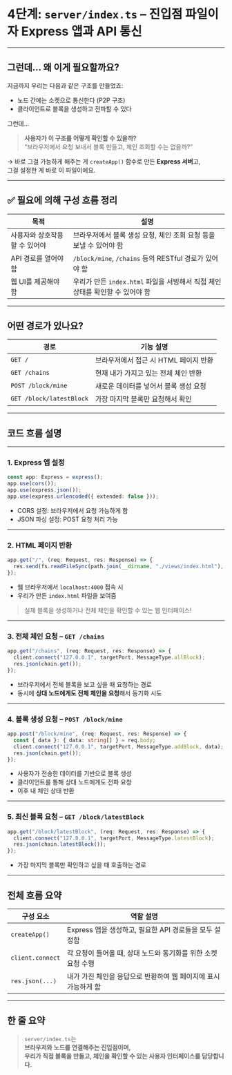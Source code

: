 # 4단계: `server/index.ts` – 진입점 파일이자 Express 앱과 API 통신

---

## 그런데… 왜 이게 필요할까요?

지금까지 우리는 다음과 같은 구조를 만들었죠:

- 노드 간에는 소켓으로 통신한다 (P2P 구조)
- 클라이언트로 블록을 생성하고 전파할 수 있다

그런데…

> **사용자가 이 구조를 어떻게 확인할 수 있을까?**  
> “브라우저에서 요청 보내서 블록 만들고, 체인 조회할 수는 없을까?”

→ 바로 그걸 가능하게 해주는 게 `createApp()` 함수로 만든 **Express 서버**고,  
그걸 설정한 게 바로 이 파일이에요.

---

## ✅ 필요에 의해 구성 흐름 정리

| 목적                          | 설명                                                                          |
| ----------------------------- | ----------------------------------------------------------------------------- |
| 사용자와 상호작용할 수 있어야 | 브라우저에서 블록 생성 요청, 체인 조회 요청 등을 보낼 수 있어야 함            |
| API 경로를 열어야 함          | `/block/mine`, `/chains` 등의 RESTful 경로가 있어야 함                        |
| 웹 UI를 제공해야 함           | 우리가 만든 `index.html` 파일을 서빙해서 직접 체인 상태를 확인할 수 있어야 함 |

---

## 어떤 경로가 있나요?

| 경로                     | 기능 설명                             |
| ------------------------ | ------------------------------------- |
| `GET /`                  | 브라우저에서 접근 시 HTML 페이지 반환 |
| `GET /chains`            | 현재 내가 가지고 있는 전체 체인 반환  |
| `POST /block/mine`       | 새로운 데이터를 넣어서 블록 생성 요청 |
| `GET /block/latestBlock` | 가장 마지막 블록만 요청해서 확인      |

---

## 코드 흐름 설명

---

### 1. Express 앱 설정

```ts
const app: Express = express();
app.use(cors());
app.use(express.json());
app.use(express.urlencoded({ extended: false }));
```

- CORS 설정: 브라우저에서 요청 가능하게 함
- JSON 파싱 설정: POST 요청 처리 가능

---

### 2. HTML 페이지 반환

```ts
app.get("/", (req: Request, res: Response) => {
  res.send(fs.readFileSync(path.join(__dirname, "./views/index.html"), "utf8"));
});
```

- 웹 브라우저에서 `localhost:4000` 접속 시
- 우리가 만든 `index.html` 파일을 보여줌

> 실제 블록을 생성하거나 전체 체인을 확인할 수 있는 웹 인터페이스!

---

### 3. 전체 체인 요청 – `GET /chains`

```ts
app.get("/chains", (req: Request, res: Response) => {
  client.connect("127.0.0.1", targetPort, MessageType.allBlock);
  res.json(chain.get());
});
```

- 브라우저에서 전체 블록을 보고 싶을 때 요청하는 경로
- 동시에 **상대 노드에게도 전체 체인을 요청**해서 동기화 시도

---

### 4. 블록 생성 요청 – `POST /block/mine`

```ts
app.post("/block/mine", (req: Request, res: Response) => {
  const { data }: { data: string[] } = req.body;
  client.connect("127.0.0.1", targetPort, MessageType.addBlock, data);
  res.json(chain.get());
});
```

- 사용자가 전송한 데이터를 기반으로 블록 생성
- 클라이언트를 통해 상대 노드에게도 전파 요청
- 이후 내 체인 상태 반환

---

### 5. 최신 블록 요청 – `GET /block/latestBlock`

```ts
app.get("/block/latestBlock", (req: Request, res: Response) => {
  client.connect("127.0.0.1", targetPort, MessageType.latestBlock);
  res.json(chain.latestBlock());
});
```

- 가장 마지막 블록만 확인하고 싶을 때 호출하는 경로

---

## 전체 흐름 요약

| 구성 요소        | 역할 설명                                                       |
| ---------------- | --------------------------------------------------------------- |
| `createApp()`    | Express 앱을 생성하고, 필요한 API 경로들을 모두 설정함          |
| `client.connect` | 각 요청이 들어올 때, 상대 노드와 동기화를 위한 소켓 요청 수행   |
| `res.json(...)`  | 내가 가진 체인을 응답으로 반환하여 웹 페이지에 표시 가능하게 함 |

---

## 한 줄 요약

> `server/index.ts`는  
> **브라우저와 노드를 연결해주는 진입점이며,  
> 우리가 직접 블록을 만들고, 체인을 확인할 수 있는 사용자 인터페이스를 담당합니다.**
